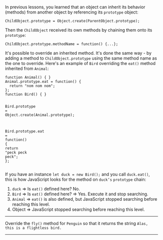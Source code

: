 <div class="challenge-instructions object-oriented-programming"><div><section id="description">
<p>In previous lessons, you learned that an object can inherit its behavior (methods) from another object by referencing its <code>prototype</code> object:</p>
<pre class="language-js"><code class="language-js"><span class="token class-name">ChildObject</span><span class="token punctuation">.</span>prototype <span class="token operator">=</span> Object<span class="token punctuation">.</span><span class="token function">create</span><span class="token punctuation">(</span><span class="token class-name">ParentObject</span><span class="token punctuation">.</span>prototype<span class="token punctuation">)</span><span class="token punctuation">;</span>
</code></pre>
<p>Then the <code>ChildObject</code> received its own methods by chaining them onto its <code>prototype</code>:</p>
<pre class="language-js"><code class="language-js"><span class="token class-name">ChildObject</span><span class="token punctuation">.</span>prototype<span class="token punctuation">.</span><span class="token function-variable function">methodName</span> <span class="token operator">=</span> <span class="token keyword">function</span><span class="token punctuation">(</span><span class="token punctuation">)</span> <span class="token punctuation">{</span><span class="token operator">...</span><span class="token punctuation">}</span><span class="token punctuation">;</span>
</code></pre>
<p>It's possible to override an inherited method. It's done the same way - by adding a method to <code>ChildObject.prototype</code> using the same method name as the one to override. Here's an example of <code>Bird</code> overriding the <code>eat()</code> method inherited from <code>Animal</code>:</p>
<pre class="language-js"><code class="language-js"><span class="token keyword">function</span> <span class="token function">Animal</span><span class="token punctuation">(</span><span class="token punctuation">)</span> <span class="token punctuation">{</span> <span class="token punctuation">}</span>
<span class="token class-name">Animal</span><span class="token punctuation">.</span>prototype<span class="token punctuation">.</span><span class="token function-variable function">eat</span> <span class="token operator">=</span> <span class="token keyword">function</span><span class="token punctuation">(</span><span class="token punctuation">)</span> <span class="token punctuation">{</span>
  <span class="token keyword">return</span> <span class="token string">"nom nom nom"</span><span class="token punctuation">;</span>
<span class="token punctuation">}</span><span class="token punctuation">;</span>
<span class="token keyword">function</span> <span class="token function">Bird</span><span class="token punctuation">(</span><span class="token punctuation">)</span> <span class="token punctuation">{</span> <span class="token punctuation">}</span>

<span class="token class-name">Bird</span><span class="token punctuation">.</span>prototype <span class="token operator">=</span> Object<span class="token punctuation">.</span><span class="token function">create</span><span class="token punctuation">(</span><span class="token class-name">Animal</span><span class="token punctuation">.</span>prototype<span class="token punctuation">)</span><span class="token punctuation">;</span>

<span class="token class-name">Bird</span><span class="token punctuation">.</span>prototype<span class="token punctuation">.</span><span class="token function-variable function">eat</span> <span class="token operator">=</span> <span class="token keyword">function</span><span class="token punctuation">(</span><span class="token punctuation">)</span> <span class="token punctuation">{</span>
  <span class="token keyword">return</span> <span class="token string">"peck peck peck"</span><span class="token punctuation">;</span>
<span class="token punctuation">}</span><span class="token punctuation">;</span>
</code></pre>
<p>If you have an instance <code>let duck = new Bird();</code> and you call <code>duck.eat()</code>, this is how JavaScript looks for the method on <code>duck’s</code> <code>prototype</code> chain:</p>
<ol>
<li><code>duck</code> =&gt; Is <code>eat()</code> defined here? No.</li>
<li><code>Bird</code> =&gt; Is <code>eat()</code> defined here? =&gt; Yes. Execute it and stop searching.</li>
<li><code>Animal</code> =&gt; <code>eat()</code> is also defined, but JavaScript stopped searching before reaching this level.</li>
<li>Object =&gt; JavaScript stopped searching before reaching this level.</li>
</ol>
</section></div><hr/><div><section id="instructions">
<p>Override the <code>fly()</code> method for <code>Penguin</code> so that it returns the string <code>Alas, this is a flightless bird.</code></p>
</section></div><hr/></div>